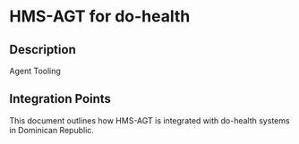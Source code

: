 # HMS-AGT for do-health

## Description

Agent Tooling

## Integration Points

This document outlines how HMS-AGT is integrated with do-health systems in Dominican Republic.
